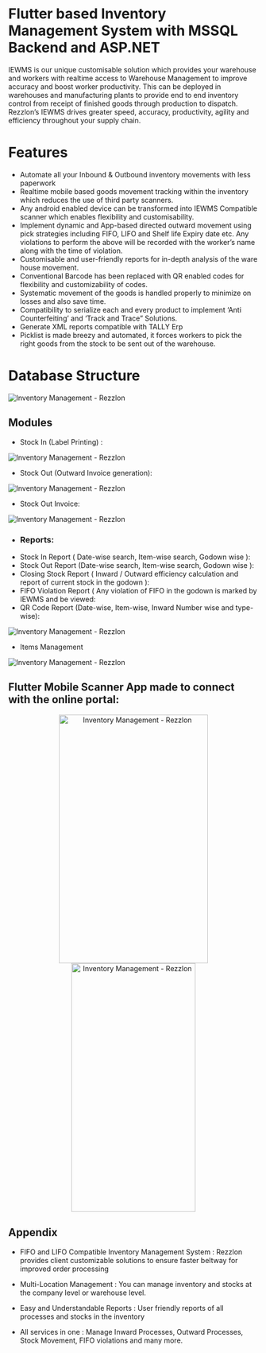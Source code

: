 
# Flutter based Inventory Management System with MSSQL Backend and ASP.NET
IEWMS is our unique customisable solution which provides your warehouse and workers with
realtime access to Warehouse Management to improve accuracy and boost worker productivity.
This can be deployed in warehouses and manufacturing plants to provide end to end inventory
control from receipt of finished goods through production to dispatch. Rezzlon’s IEWMS drives
greater speed, accuracy, productivity, agility and efficiency throughout your supply chain.

# Features
- Automate all your Inbound & Outbound inventory movements with less paperwork
- Realtime mobile based goods movement tracking within the inventory which reduces the use of third party scanners.
- Any android enabled device can be transformed into IEWMS Compatible scanner which enables flexibility and customisability.
- Implement dynamic and App-based directed outward movement using pick strategies including FIFO, LIFO and Shelf life Expiry date etc. Any violations to perform the above will be recorded with the worker’s name along with the time of violation.
- Customisable and user-friendly reports for in-depth analysis of the ware house movement.
- Conventional Barcode has been replaced with QR enabled codes for flexibility and customizability of codes.
- Systematic movement of the goods is handled properly to minimize on losses and also save time.
- Compatibility to serialize each and every product to implement ‘Anti Counterfeiting’ and ‘Track and Trace” Solutions.
- Generate XML reports compatible with TALLY Erp
- Picklist is made breezy and automated, it forces workers to pick the right goods from the stock to be sent out of the warehouse.
# Database Structure 
<img src="images/database.png" alt="Inventory Management - Rezzlon" border="0">

## Modules 

-  Stock In (Label Printing) :
<img src="images/stockin.png" alt="Inventory Management - Rezzlon" border="0">

- Stock Out (Outward Invoice generation):
<img src="images/stockout.png" alt="Inventory Management - Rezzlon" border="0">

- Stock Out Invoice:
<img src="images/outinv.png" alt="Inventory Management - Rezzlon" border="0">

- ### Reports:
- Stock In Report ( Date-wise search, Item-wise search, Godown wise ):
- Stock Out Report (Date-wise search, Item-wise search, Godown wise ):
- Closing Stock Report ( Inward / Outward efficiency calculation and report of current stock in the godown ):
- FIFO Violation Report ( Any violation of FIFO in the godown is marked by IEWMS and be viewed:
- QR Code Report (Date-wise, Item-wise, Inward Number wise and type-wise):

<img src="images/outreport.png" alt="Inventory Management - Rezzlon" border="0">

- Items Management 
<img src="images/items.png" alt="Inventory Management - Rezzlon" border="0">



  
## Flutter Mobile Scanner App made to connect with the online portal: 

<p align="center">
<img src="images/phone_login.png" alt="Inventory Management - Rezzlon" width="300" height="500" >
<img src="images/stockin_phone.png" alt="Inventory Management - Rezzlon" width="250" height="500">
  </p>

## Appendix
- FIFO and LIFO Compatible Inventory Management System : 
Rezzlon provides client customizable solutions to ensure faster beltway for improved order processing

- Multi-Location Management : 
You can manage inventory and stocks at the company level or warehouse level.

- Easy and Understandable Reports : 
User friendly reports of all processes and stocks in the inventory

- All services in one : 
Manage Inward Processes, Outward Processes, Stock Movement, FIFO violations and many more.

  
